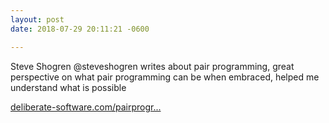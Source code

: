 ```yaml
---
layout: post
date: 2018-07-29 20:11:21 -0600

---
```

Steve Shogren @steveshogren writes about pair programming, great perspective on what pair programming can be when embraced, helped me understand what is possible

[deliberate-software.com/pairprogr...](http://deliberate-software.com/pairprogramming/)
